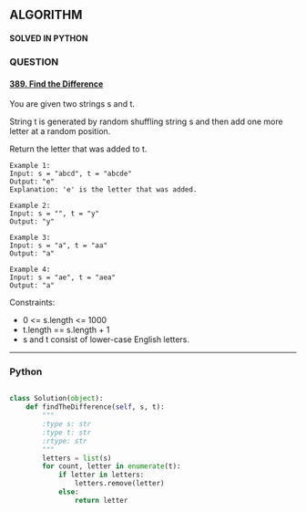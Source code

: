 ## ALGORITHM

#### SOLVED IN PYTHON
### QUESTION

#### [389. Find the Difference](https://leetcode.com/problems/find-the-difference/)

You are given two strings s and t.

String t is generated by random shuffling string s and then add one more letter at a random position.

Return the letter that was added to t.

```
Example 1:
Input: s = "abcd", t = "abcde"
Output: "e"
Explanation: 'e' is the letter that was added.

Example 2:
Input: s = "", t = "y"
Output: "y"

Example 3:
Input: s = "a", t = "aa"
Output: "a"

Example 4:
Input: s = "ae", t = "aea"
Output: "a"
```

Constraints:

* 0 <= s.length <= 1000
* t.length == s.length + 1
* s and t consist of lower-case English letters.

-----

### Python

```py

class Solution(object):
    def findTheDifference(self, s, t):
        """
        :type s: str
        :type t: str
        :rtype: str
        """
        letters = list(s)
        for count, letter in enumerate(t):
            if letter in letters:
                letters.remove(letter)
            else:
                return letter
        
```
